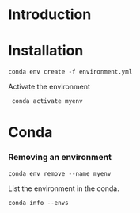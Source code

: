 # Introduction

# Installation
```
conda env create -f environment.yml
```

Activate the environment
```
 conda activate myenv
```


# Conda

### Removing an environment
```
conda env remove --name myenv
```


List the environment in the conda.
```
conda info --envs
```
